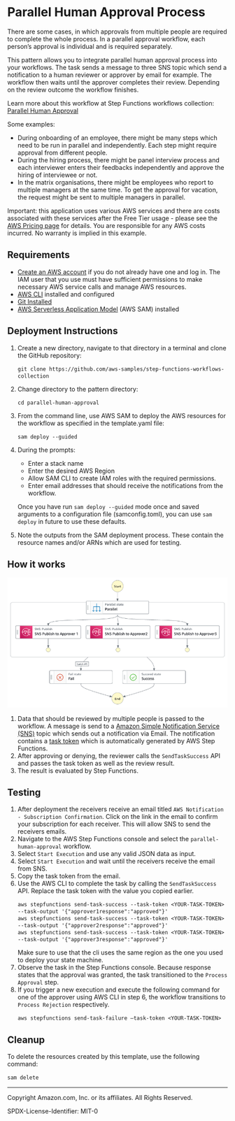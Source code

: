 # Parallel Human Approval Process

There are some cases, in which approvals from multiple people are required to complete the whole process. In a parallel approval workflow, each person’s approval is individual and is required separately. 

This pattern allows you to integrate parallel human approval process into your workflows. The task sends a message to three SNS topic which send a notification to a human reviewer or approver by email for example. The workflow then waits until the approver completes their review. Depending on the review outcome the workflow finishes.

Learn more about this workflow at Step Functions workflows collection: [Parallel Human Approval](https://serverlessland.com/workflows/parallel-human-approval)

Some examples:
* During onboarding of an employee, there might be many steps which need to be run in parallel and independently. Each step might require approval from different people. 
* During the hiring process, there might be panel interview process and each interviewer enters their feedbacks independently and approve the hiring of interviewee or not.
* In the matrix organisations, there might be employees who report to multiple managers at the same time. To get the approval for vacation, the request might be sent to multiple managers in parallel.

Important: this application uses various AWS services and there are costs associated with these services after the Free Tier usage - please see the [AWS Pricing page](https://aws.amazon.com/pricing/) for details. You are responsible for any AWS costs incurred. No warranty is implied in this example.

## Requirements

* [Create an AWS account](https://portal.aws.amazon.com/gp/aws/developer/registration/index.html) if you do not already have one and log in. The IAM user that you use must have sufficient permissions to make necessary AWS service calls and manage AWS resources.
* [AWS CLI](https://docs.aws.amazon.com/cli/latest/userguide/install-cliv2.html) installed and configured
* [Git Installed](https://git-scm.com/book/en/v2/Getting-Started-Installing-Git)
* [AWS Serverless Application Model](https://docs.aws.amazon.com/serverless-application-model/latest/developerguide/serverless-sam-cli-install.html) (AWS SAM) installed

## Deployment Instructions

1. Create a new directory, navigate to that directory in a terminal and clone the GitHub repository:
    ``` 
    git clone https://github.com/aws-samples/step-functions-workflows-collection
    ```
1. Change directory to the pattern directory:
    ```
    cd parallel-human-approval
    ```
1. From the command line, use AWS SAM to deploy the AWS resources for the workflow as specified in the template.yaml file:
    ```
    sam deploy --guided
    ```
1. During the prompts:
    * Enter a stack name
    * Enter the desired AWS Region
    * Allow SAM CLI to create IAM roles with the required permissions.
    * Enter email addresses that should receive the notifications from the workflow.

    Once you have run `sam deploy --guided` mode once and saved arguments to a configuration file (samconfig.toml), you can use `sam deploy` in future to use these defaults.

1. Note the outputs from the SAM deployment process. These contain the resource names and/or ARNs which are used for testing.

## How it works

![image](./resources/statemachine.png)

1. Data that should be reviewed by multiple people is passed to the workflow. A message is send to a [Amazon Simple Notification Service (SNS)](https://aws.amazon.com/sns/) topic which sends out a notification via Email. The notification contains a [task token](https://docs.aws.amazon.com/step-functions/latest/dg/connect-to-resource.html#connect-wait-token) which is automatically generated by AWS Step Functions.
2. After approving or denying, the reviewer calls the `SendTaskSuccess` API and passes the task token as well as the review result. 
3. The result is evaluated by Step Functions.  

## Testing

1. After deployment the receivers receive an email titled `AWS Notification - Subscription Confirmation`. Click on the link in the email to confirm your subscription for each receiver. This will allow SNS to send the receivers emails.
2. Navigate to the AWS Step Functions console and select the `parallel-human-approval` workflow.
3. Select `Start Execution` and use any valid JSON data as input.
4. Select `Start Execution` and wait until the receivers receive the email from SNS.
5. Copy the task token from the email.
6. Use the AWS CLI to complete the task by calling the `SendTaskSuccess` API. Replace the task token with the value you copied earlier. 
    ```
   aws stepfunctions send-task-success --task-token <YOUR-TASK-TOKEN> --task-output '{"approver1response":"approved"}'
   aws stepfunctions send-task-success --task-token <YOUR-TASK-TOKEN> --task-output '{"approver2response":"approved"}'
   aws stepfunctions send-task-success --task-token <YOUR-TASK-TOKEN> --task-output '{"approver3response":"approved"}'
   ```
   Make sure to use that the cli uses the same region as the one you used to deploy your state machine.
5. Observe the task in the Step Functions console. Because response states that the approval was granted, the task transitioned to the `Process Approval` step.
6. If you trigger a new execution and execute the following command for one of the approver using AWS CLI in step 6, the workflow transitions to `Process Rejection` respectively.
      ```
      aws stepfunctions send-task-failure —task-token <YOUR-TASK-TOKEN>
      ```

## Cleanup
 
To delete the resources created by this template, use the following command:

```bash
sam delete
```

----
Copyright Amazon.com, Inc. or its affiliates. All Rights Reserved.

SPDX-License-Identifier: MIT-0

